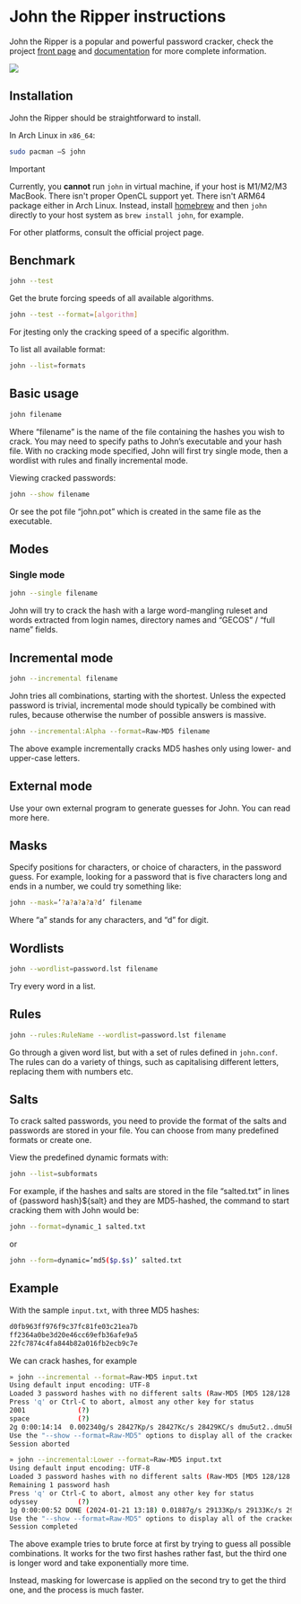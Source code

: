 # John the Ripper instructions

John the Ripper is a popular and powerful password cracker, check the project [front page](https://www.openwall.com/john/) and
[documentation](https://www.openwall.com/john/doc/) for more complete information.

![](john.png)

## Installation

John the Ripper should be straightforward to install.

In Arch Linux in `x86_64`:

```sh
sudo pacman –S john
```

> [!IMPORTANT]
> Currently, you **cannot** run `john` in virtual machine, if your host is M1/M2/M3 MacBook. There isn't proper OpenCL support yet. There isn't ARM64 package either in Arch Linux.
>  Instead, install [homebrew](https://brew.sh/) and then `john` directly to your host system as `brew install john`, for example.

For other platforms, consult the official project page.

## Benchmark

```sh
john --test
```

Get the brute forcing speeds of all available algorithms.

```sh
john --test --format=[algorithm]

```

For jtesting only the cracking speed of a specific algorithm.

To list all available format:

```sh
john --list=formats
```

## Basic usage

```sh
john filename
```

Where “filename” is the name of the file containing the hashes you wish to crack. 
You may need to specify paths to John’s executable and your hash file. With no cracking mode specified, John will first try
single mode, then a wordlist with rules and finally incremental mode.

Viewing cracked passwords:

```sh
john --show filename
```

Or see the pot file “john.pot” which is created in the same file as the executable.

## Modes

### Single mode

```sh
john --single filename
```

John will try to crack the hash with a large word-mangling ruleset and words extracted from login names, directory names and “GECOS” / “full name” fields.

## Incremental mode

```sh
john --incremental filename
```

John tries all combinations, starting with the shortest.
Unless the expected password is trivial, incremental mode
should typically be combined with rules, because otherwise the number of possible answers is massive.
```sh
john --incremental:Alpha --format=Raw-MD5 filename
```
The above example incrementally cracks MD5 hashes only using lower- and upper-case letters.

## External mode

Use your own external program to generate guesses for John. You can read more here.

## Masks

Specify positions for characters, or choice of characters, in the password guess. 
For example, looking for
a password that is five characters long and ends in a number, we could try something like:
```sh
john --mask=’?a?a?a?a?d’ filename
```
Where “a” stands for any characters, and “d” for digit.

## Wordlists

```sh
john --wordlist=password.lst filename
```

Try every word in a list.

## Rules

```sh
john --rules:RuleName --wordlist=password.lst filename
```

Go through a given word list, but with a set of rules defined in `john.conf`. 
The rules can do a variety of things, such as capitalising different letters, replacing them with numbers etc.

## Salts

To crack salted passwords, you need to provide the format of the salts and passwords are stored in your file. 
You can choose from many predefined formats or create one. 

View the predefined dynamic formats with:

```sh
john --list=subformats
```

For example, if the hashes and salts are stored in the file “salted.txt” in lines of {password hash}${salt}
and they are MD5-hashed, the command to start cracking them with John would be:

```sh
john --format=dynamic_1 salted.txt
```

or

```sh
john --form=dynamic=’md5($p.$s)’ salted.txt
```

## Example

With the sample `input.txt`, with three MD5 hashes:
```txt
d0fb963ff976f9c37fc81fe03c21ea7b
ff2364a0be3d20e46cc69efb36afe9a5
22fc7874c4fa844b82a016fb2ecb9c7e
```

We can crack hashes, for example

```sh
» john --incremental --format=Raw-MD5 input.txt
Using default input encoding: UTF-8
Loaded 3 password hashes with no different salts (Raw-MD5 [MD5 128/128 ASIMD 4x2])
Press 'q' or Ctrl-C to abort, almost any other key for status
2001             (?)
space            (?)
2g 0:00:14:14  0.002340g/s 28427Kp/s 28427Kc/s 28429KC/s dmu5ut2..dmu5EXC
Use the "--show --format=Raw-MD5" options to display all of the cracked passwords reliably
Session aborted

» john --incremental:Lower --format=Raw-MD5 input.txt
Using default input encoding: UTF-8
Loaded 3 password hashes with no different salts (Raw-MD5 [MD5 128/128 ASIMD 4x2])
Remaining 1 password hash
Press 'q' or Ctrl-C to abort, almost any other key for status
odyssey          (?)
1g 0:00:00:52 DONE (2024-01-21 13:18) 0.01887g/s 29133Kp/s 29133Kc/s 29133KC/s odegwoo..odyssay
Use the "--show --format=Raw-MD5" options to display all of the cracked passwords reliably
Session completed
```

The above example tries to brute force at first by trying to guess all possible combinations. It works for the two first hashes rather fast, but the third one is longer word and take exponentially more time.

Instead, masking for lowercase is applied on the second try to get the third one, and the process is much faster.